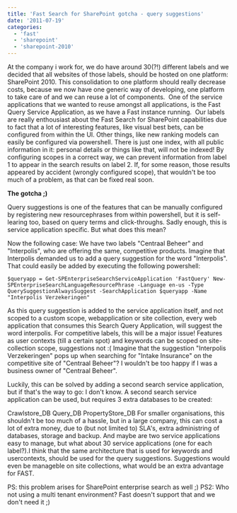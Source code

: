```yaml
---
title: 'Fast Search for SharePoint gotcha - query suggestions'
date: '2011-07-19'
categories:
  - 'fast'
  - 'sharepoint'
  - 'sharepoint-2010'
---
```


At the company i work for, we do have around 30(?!) different labels and we decided that all websites of those labels, should be hosted on one platform: SharePoint 2010. This consolidation to one platform should really decrease costs, because we now have one generic way of developing, one platform to take care of and we can reuse a lot of components.  One of the service applications that we wanted to reuse amongst all applications, is the Fast Query Service Application, as we have a Fast instance running.  Our labels are really enthousiast about the Fast Search for SharePoint capabilities due to fact that a lot of interesting features, like visual best bets, can be configured from within the UI. Other things, like new ranking models can easily be configured via powershell. There is just one index, with all public information in it: personal details or things like that, will not be indexed! By configuring scopes in a correct way, we can prevent information from label 1 to appear in the search results on label 2. If, for some reason, those results appeared by accident (wrongly configured scope), that wouldn't be too much of a problem, as that can be fixed real soon.

**The gotcha ;)**

Query suggestions is one of the features that can be manually configured by registering new resourcephrases from within powershell, but it is self-learing too, based on query terms and click-throughs. Sadly enough, this is service application specific. But what does this mean?

Now the following case: We have two labels "Centraal Beheer" and "Interpolis", who are offering the same, competitive products. Imagine that Interpolis demanded us to add a query suggestion for the word "Interpolis". That could easily be added by executing the following powershell:

`$queryapp = Get-SPEnterpriseSearchServiceApplication 'FastQuery' New-SPEnterpriseSearchLanguageResourcePhrase -Language en-us -Type QuerySuggestionAlwaysSuggest -SearchApplication $queryapp -Name "Interpolis Verzekeringen"`

As this query suggestion is added to the service application itself, and not scoped to a custom scope, webapplication or site collection, every web application that consumes this Search Query Application, will suggest the word interpolis. For competitive labels, this will be a major issue! Features as user contexts (till a certain spot) and keywords can be scoped on site-collection scope, suggestions not :( Imagine that the suggestion "Interpolis Verzekeringen" pops up when searching for "Intake Insurance" on the competitive site of "Centraal Beheer"? I wouldn't be too happy if I was a business owner of "Centraal Beheer".

Luckily, this can be solved by adding a second search service application, but if that's the way to go: I don't know. A second search service application can be used, but requires 3 extra databases to be created:

Crawlstore_DB Query_DB PropertyStore_DB For smaller organisations, this shouldn't be too much of a hassle, but in a large company, this can cost a lot of extra money, due to (but not limited to) SLA's, extra administring of databases, storage and backup. And maybe are two service applications easy to manage, but what about 30 service applications (one for each label?).I think that the same architecture that is used for keywords and usercontexts, should be used for the query suggestions. Suggestions would even be manageble on site collections, what would be an extra advantage for FAST.

PS: this problem arises for SharePoint enterprise search as well ;) PS2: Who not using a multi tenant environment? Fast doesn't support that and we don't need it ;)
